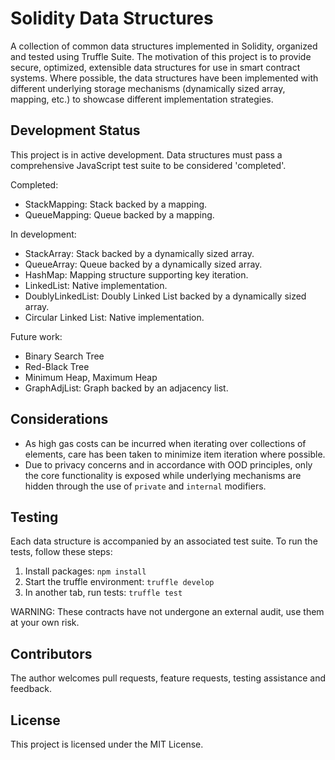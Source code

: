 # Solidity Data Structures

A collection of common data structures implemented in Solidity, organized and tested using Truffle Suite. The motivation of this project is to provide secure, optimized, extensible data structures for use in smart contract systems. Where possible, the data structures have been implemented with different underlying storage mechanisms (dynamically sized array, mapping, etc.) to showcase different implementation strategies.

## Development Status

This project is in active development. Data structures must pass a comprehensive JavaScript test suite to be considered 'completed'.

Completed:
- StackMapping: Stack backed by a mapping.
- QueueMapping: Queue backed by a mapping.

In development:
- StackArray: Stack backed by a dynamically sized array.
- QueueArray: Queue backed by a dynamically sized array.
- HashMap: Mapping structure supporting key iteration.
- LinkedList: Native implementation.
- DoublyLinkedList: Doubly Linked List backed by a dynamically sized array.
- Circular Linked List: Native implementation.

Future work:
- Binary Search Tree
- Red-Black Tree
- Minimum Heap, Maximum Heap
- GraphAdjList: Graph backed by an adjacency list.

## Considerations

- As high gas costs can be incurred when iterating over collections of elements, care has been taken to minimize item iteration where possible.
- Due to privacy concerns and in accordance with OOD principles, only the core functionality is exposed while underlying mechanisms are hidden through the use of `private` and `internal` modifiers.


## Testing

Each data structure is accompanied by an associated test suite. To run the tests, follow these steps:

1. Install packages: `npm install`
2. Start the truffle environment: `truffle develop`
3. In another tab, run tests: `truffle test`

WARNING: These contracts have not undergone an external audit, use them at your own risk.

## Contributors

The author welcomes pull requests, feature requests, testing assistance and feedback.

## License

This project is licensed under the MIT License.

